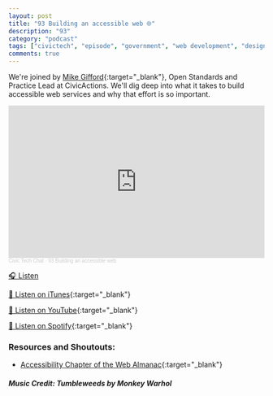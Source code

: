 ```yaml
---
layout: post
title: "93 Building an accessible web 🌐"
description: "93"
category: "podcast"
tags: ["civictech", "episode", "government", "web development", "design", "accessibility"]
comments: true
---
```


We're joined by [Mike Gifford](https://www.linkedin.com/in/mgifford){:target="_blank"}, Open Standards and Practice Lead at CivicActions. We'll dig deep into what it takes to build accessible web services and why that effort is so important.

<iframe width="100%" height="300" scrolling="no" frameborder="no" allow="autoplay" src="https://w.soundcloud.com/player/?url=https%3A//api.soundcloud.com/tracks/2038429188&color=%23ff5500&auto_play=false&hide_related=false&show_comments=true&show_user=true&show_reposts=false&show_teaser=true&visual=true"></iframe><div style="font-size: 10px; color: #cccccc;line-break: anywhere;word-break: normal;overflow: hidden;white-space: nowrap;text-overflow: ellipsis; font-family: Interstate,Lucida Grande,Lucida Sans Unicode,Lucida Sans,Garuda,Verdana,Tahoma,sans-serif;font-weight: 100;"><a href="https://soundcloud.com/user-227289754" title="Civic Tech Chat" target="_blank" style="color: #cccccc; text-decoration: none;">Civic Tech Chat</a> · <a href="https://soundcloud.com/user-227289754/93-building-an-accessible-web" title="93 Building an accessible web" target="_blank" style="color: #cccccc; text-decoration: none;">93 Building an accessible web</a></div>

<a href="https://soundcloud.com/user-227289754/93-building-an-accessible-web?si=ef8989bf421f4c2aaefa81ce7b42023f&utm_source=clipboard&utm_medium=text&utm_campaign=social_sharing" target="_blank">🎧 Listen</a>

[📱 Listen on iTunes](https://itunes.apple.com/us/podcast/civic-tech-chat/id1350640468?mt=2){:target="_blank"}

[📱 Listen on YouTube](https://www.youtube.com/playlist?list=PL5NEPB2T3Hb-HpMbDW0PnXUCODdtIUjNl){:target="_blank"}

[📱 Listen on Spotify](https://open.spotify.com/show/1kbwPAi4thGOU43xFkehgT){:target="_blank"}

### Resources and Shoutouts:
- [Accessibility Chapter of the Web Almanac](https://almanac.httparchive.org/en/2024/accessibility){:target="_blank"}

##### Music Credit: Tumbleweeds by Monkey Warhol
